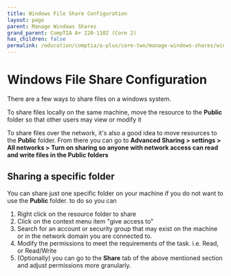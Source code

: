```yaml
---
title: Windows File Share Configuration
layout: page
parent: Manage Windows Shares
grand_parent: CompTIA A+ 220-1102 (Core 2)
has_children: false
permalink: /education/comptia/a-plus/core-two/manage-windows-shares/windows-file-share-configuration/
---
```


# Windows File Share Configuration

There are a few ways to share files on a windows system.

To share files locally on the same machine, move the resource to the **Public** folder so that other users may view or modify it

To share files over the network, it's also a good idea to move resources to the **Public** folder. From there you can go to **Advanced Sharing > settings > All networks > Turn on sharing so anyone with network access can read and write files in the Public folders**

## Sharing a specific folder

You can share just one specific folder on your machine if you do not want to use the **Public** folder. to do so you can

1. Right click on the resource folder to share
2. Click on the context menu item "give access to"
3. Search for an account or security group that may exist on the machine or in the network domain you are connected to. 
4. Modify the permissions to meet the requirements of the task. i.e. Read, or Read/Write
5. (Optionally) you can go to the **Share** tab of the above mentioned section and adjust permissions more granularly. 